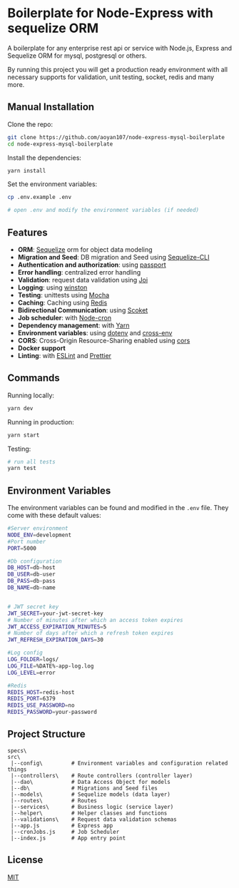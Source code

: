 # Boilerplate for Node-Express with sequelize ORM

A boilerplate for any enterprise rest api or service with Node.js, Express and Sequelize ORM for mysql, postgresql or others.

By running this project you will get a production ready environment with all necessary supports for validation, unit testing, socket, redis and many more.

## Manual Installation

Clone the repo:

```bash
git clone https://github.com/aoyan107/node-express-mysql-boilerplate
cd node-express-mysql-boilerplate
```

Install the dependencies:

```bash
yarn install
```

Set the environment variables:

```bash
cp .env.example .env

# open .env and modify the environment variables (if needed)
```


## Features

- **ORM**: [Sequelize](https://sequelize.org/)  orm for object data modeling
- **Migration and Seed**: DB migration and Seed using [Sequelize-CLI](https://github.com/sequelize/cli) 
- **Authentication and authorization**: using [passport](http://www.passportjs.org)
- **Error handling**: centralized error handling
- **Validation**: request data validation using [Joi](https://github.com/hapijs/joi)
- **Logging**: using [winston](https://github.com/winstonjs/winston) 
- **Testing**: unittests using [Mocha](https://mochajs.org/)
- **Caching**: Caching using [Redis](https://redis.io/)
- **Bidirectional Communication**: using [Scoket](https://socket.io/)
- **Job scheduler**: with [Node-cron](https://www.npmjs.com/package/node-cron)
- **Dependency management**: with [Yarn](https://yarnpkg.com)
- **Environment variables**: using [dotenv](https://github.com/motdotla/dotenv) and [cross-env](https://github.com/kentcdodds/cross-env#readme)
- **CORS**: Cross-Origin Resource-Sharing enabled using [cors](https://github.com/expressjs/cors)
- **Docker support**
- **Linting**: with [ESLint](https://eslint.org) and [Prettier](https://prettier.io)

## Commands

Running locally:

```bash
yarn dev
```

Running in production:

```bash
yarn start
```

Testing:

```bash
# run all tests
yarn test

```

## Environment Variables

The environment variables can be found and modified in the `.env` file. They come with these default values:

```bash
#Server environment
NODE_ENV=development
#Port number
PORT=5000

#Db configuration
DB_HOST=db-host
DB_USER=db-user
DB_PASS=db-pass
DB_NAME=db-name


# JWT secret key
JWT_SECRET=your-jwt-secret-key
# Number of minutes after which an access token expires
JWT_ACCESS_EXPIRATION_MINUTES=5
# Number of days after which a refresh token expires
JWT_REFRESH_EXPIRATION_DAYS=30

#Log config
LOG_FOLDER=logs/
LOG_FILE=%DATE%-app-log.log
LOG_LEVEL=error

#Redis
REDIS_HOST=redis-host
REDIS_PORT=6379
REDIS_USE_PASSWORD=no
REDIS_PASSWORD=your-password

```

## Project Structure

```
specs\
src\
 |--config\         # Environment variables and configuration related things
 |--controllers\    # Route controllers (controller layer)
 |--dao\            # Data Access Object for models
 |--db\             # Migrations and Seed files
 |--models\         # Sequelize models (data layer)
 |--routes\         # Routes
 |--services\       # Business logic (service layer)
 |--helper\         # Helper classes and functions
 |--validations\    # Request data validation schemas
 |--app.js          # Express app
 |--cronJobs.js     # Job Scheduler
 |--index.js        # App entry point
```

## License

[MIT](LICENSE)

